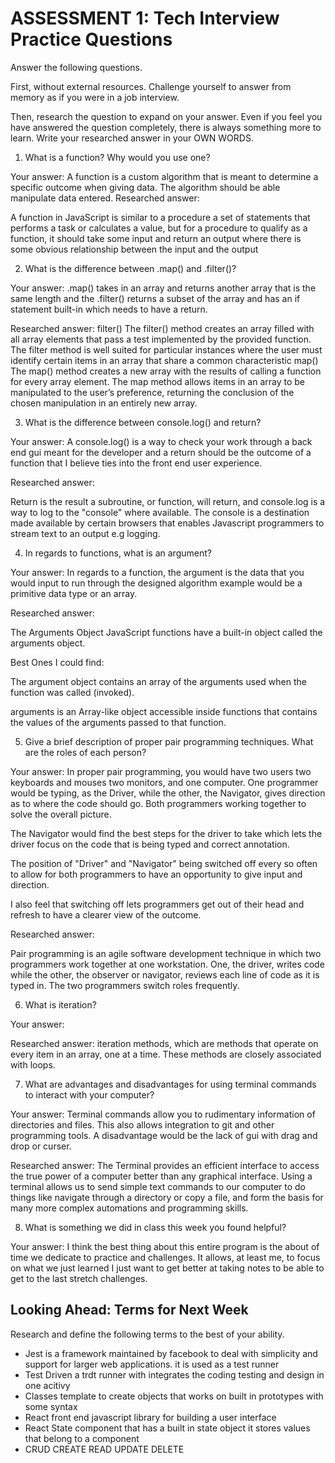 # ASSESSMENT 1: Tech Interview Practice Questions
Answer the following questions.

First, without external resources. Challenge yourself to answer from memory as if you were in a job interview.

Then, research the question to expand on your answer. Even if you feel you have answered the question completely, there is always something more to learn. Write your researched answer in your OWN WORDS.

1. What is a function? Why would you use one?

  Your answer: A function is a custom algorithm that is meant to determine a specific outcome when giving data. The algorithm should be able manipulate data entered. 
  Researched answer: 

A function in JavaScript is similar to a procedure a set of statements that performs a task or calculates a value, but for a procedure to qualify as a function, it should take some input and return an output where there is some obvious relationship between the input and the output

2. What is the difference between .map() and .filter()?

  Your answer: .map() takes in an array and returns another array that is the same length and the .filter() returns a subset of the array and has an if statement built-in which needs to have a return. 

  Researched answer:
filter()
The filter() method creates an array filled with all array elements that pass a test implemented by the provided function. The filter method is well suited for particular instances where the user must identify certain items in an array that share a common characteristic
map()
The map() method creates a new array with the results of calling a function for every array element. The map method allows items in an array to be manipulated to the user’s preference, returning the conclusion of the chosen manipulation in an entirely new array.


3. What is the difference between console.log() and return?

  Your answer: A console.log() is a way to check your work through a back end gui meant for the developer and a return should be the outcome of a function that I believe ties into the front end user experience. 
 
  Researched answer:

Return is the result a subroutine, or function, will return, and console.log is a way to log to the "console" where available. The console is a destination made available by certain browsers that enables Javascript programmers to stream text to an output e.g logging.

4. In regards to functions, what is an argument?

  Your answer: In regards to a function, the argument is the data that you would input to run through the designed algorithm example would be a primitive data type or an array.

  Researched answer:

The Arguments Object
JavaScript functions have a built-in object called the arguments object.

Best Ones I could find:

The argument object contains an array of the arguments used when the function was called (invoked).

arguments is an Array-like object accessible inside functions that contains the values of the arguments passed to that function.

5. Give a brief description of proper pair programming techniques. What are the roles of each person?

  Your answer: In proper pair programming, you would have two users two keyboards and mouses two monitors, and one computer. One programmer would be typing, as the Driver, while the other, the Navigator, gives direction as to where the code should go. Both programmers working together to solve the overall picture. 
  
  
  The Navigator would find the best steps for the driver to take which lets the driver focus on the code that is being typed and correct annotation. 

  The position of "Driver" and "Navigator" being switched off every so often to allow for both programmers to have an opportunity to give input and direction. 

  I also feel that switching off lets programmers get out of their head and refresh to have a clearer view of the outcome.  

  Researched answer:

Pair programming is an agile software development technique in which two programmers work together at one workstation. One, the driver, writes code while the other, the observer or navigator, reviews each line of code as it is typed in. The two programmers switch roles frequently.

6. What is iteration?

  Your answer: 

  Researched answer:
  iteration methods, which are methods that operate on every item in an array, one at a time. These methods are closely associated with loops.



7. What are advantages and disadvantages for using terminal commands to interact with your computer?

  Your answer: Terminal commands allow you to rudimentary information of directories and files. This also allows integration to git and other programming tools. A disadvantage would be the lack of gui with drag and drop or curser. 

  Researched answer:
The Terminal provides an efficient interface to access the true power of a computer better than any graphical interface. Using a terminal allows us to send simple text commands to our computer to do things like navigate through a directory or copy a file, and form the basis for many more complex automations and programming skills.


8. What is something we did in class this week you found helpful?  

  Your answer: I think the best thing about this entire program is the about of time we dedicate to practice and challenges. It allows, at least me, to focus on what we just learned I just want to get better at taking notes to be able to get to the last stretch challenges. 


## Looking Ahead: Terms for Next Week

Research and define the following terms to the best of your ability.

- Jest is a framework maintained by facebook to deal with simplicity and support for larger web applications. it is used as a test runner
- Test Driven a trdt runner with integrates the coding testing and design in one acitivy
- Classes template to create objects that works on built in prototypes with some syntax
- React front end javascript library for building a user interface
- React State component that has a built in state object it stores values that belong to a component 
- CRUD CREATE READ UPDATE DELETE
